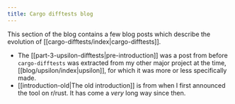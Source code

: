 ```yaml
---
title: Cargo difftests blog
---
```

This section of the blog contains a few blog posts which describe the evolution of [[cargo-difftests/index|cargo-difftests]].

- The [[part-3-upsilon-difftests|pre-introduction]] was a post from before `cargo-difftests` was extracted from my other major project at the time, [[blog/upsilon/index|upsilon]], for which it was more or less specifically made.
- [[introduction-old|The old introduction]] is from when I first announced the tool on r/rust. It has come a *very* long way since then.